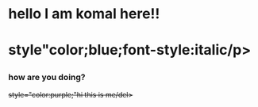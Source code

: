    <html>
   <body>
 
   <h1>hello I am komal here!!<h1/>   
   <p>style"color;blue;font-style:italic/p>
   <h3>how are you doing?</h3>

   <del>style="color:purple;"hi this is me/del>

   <body>
   <html>


